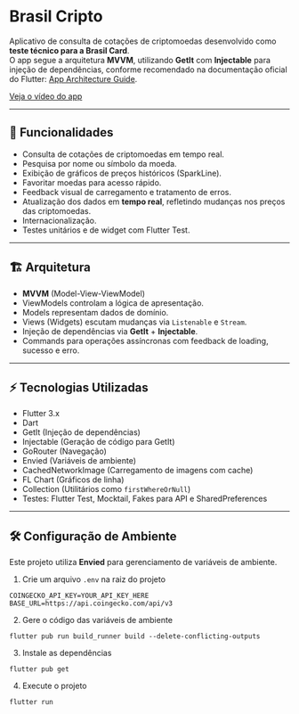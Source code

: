 # Brasil Cripto

Aplicativo de consulta de cotações de criptomoedas desenvolvido como **teste técnico para a Brasil Card**.  
O app segue a arquitetura **MVVM**, utilizando **GetIt** com **Injectable** para injeção de dependências, conforme recomendado na documentação oficial do Flutter: [App Architecture Guide](https://docs.flutter.dev/app-architecture).


[Veja o vídeo do app](docs/video.mov)

---

## 🚀 Funcionalidades

- Consulta de cotações de criptomoedas em tempo real.
- Pesquisa por nome ou símbolo da moeda.
- Exibição de gráficos de preços históricos (SparkLine).
- Favoritar moedas para acesso rápido.
- Feedback visual de carregamento e tratamento de erros.
- Atualização dos dados em **tempo real**, refletindo mudanças nos preços das criptomoedas.
- Internacionalização.
- Testes unitários e de widget com Flutter Test.

---

## 🏗 Arquitetura

- **MVVM** (Model-View-ViewModel)
- ViewModels controlam a lógica de apresentação.
- Models representam dados de domínio.
- Views (Widgets) escutam mudanças via `Listenable` e `Stream`.
- Injeção de dependências via **GetIt** + **Injectable**.
- Commands para operações assíncronas com feedback de loading, sucesso e erro.

---

## ⚡ Tecnologias Utilizadas

- Flutter 3.x
- Dart
- GetIt (Injeção de dependências)
- Injectable (Geração de código para GetIt)
- GoRouter (Navegação)
- Envied (Variáveis de ambiente)
- CachedNetworkImage (Carregamento de imagens com cache)
- FL Chart (Gráficos de linha)
- Collection (Utilitários como `firstWhereOrNull`)
- Testes: Flutter Test, Mocktail, Fakes para API e SharedPreferences

---

## 🛠 Configuração de Ambiente

Este projeto utiliza **Envied** para gerenciamento de variáveis de ambiente.  

1. Crie um arquivo `.env` na raiz do projeto

```env
COINGECKO_API_KEY=YOUR_API_KEY_HERE
BASE_URL=https://api.coingecko.com/api/v3
```

2. Gere o código das variáveis de ambiente

```env
flutter pub run build_runner build --delete-conflicting-outputs
```

3. Instale as dependências

```env
flutter pub get
```

4. Execute o projeto

```env
flutter run
```


